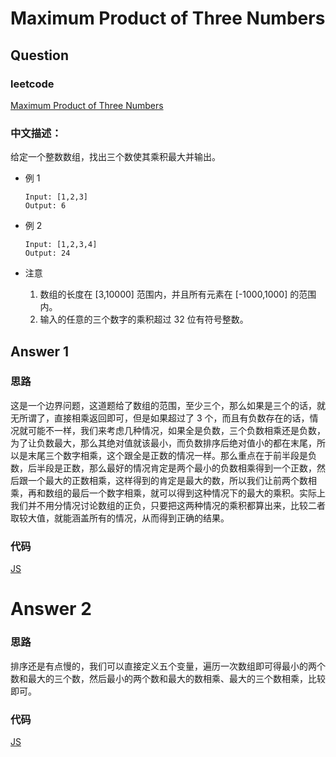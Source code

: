 # Maximum Product of Three Numbers

## Question

### leetcode

[Maximum Product of Three Numbers](https://leetcode.com/problems/maximum-product-of-three-numbers/description/)

### 中文描述：

给定一个整数数组，找出三个数使其乘积最大并输出。

* 例 1

  ```
  Input: [1,2,3]
  Output: 6
  ```

* 例 2

  ```
  Input: [1,2,3,4]
  Output: 24
  ```

- 注意

  1. 数组的长度在 [3,10000] 范围内，并且所有元素在 [-1000,1000] 的范围内。
  2. 输入的任意的三个数字的乘积超过 32 位有符号整数。

## Answer 1

### 思路

这是一个边界问题，这道题给了数组的范围，至少三个，那么如果是三个的话，就无所谓了，直接相乘返回即可，但是如果超过了 3 个，而且有负数存在的话，情况就可能不一样，我们来考虑几种情况，如果全是负数，三个负数相乘还是负数，为了让负数最大，那么其绝对值就该最小，而负数排序后绝对值小的都在末尾，所以是末尾三个数字相乘，这个跟全是正数的情况一样。那么重点在于前半段是负数，后半段是正数，那么最好的情况肯定是两个最小的负数相乘得到一个正数，然后跟一个最大的正数相乘，这样得到的肯定是最大的数，所以我们让前两个数相乘，再和数组的最后一个数字相乘，就可以得到这种情况下的最大的乘积。实际上我们并不用分情况讨论数组的正负，只要把这两种情况的乘积都算出来，比较二者取较大值，就能涵盖所有的情况，从而得到正确的结果。

### 代码

[JS](./main_01.js)

# Answer 2

### 思路

排序还是有点慢的，我们可以直接定义五个变量，遍历一次数组即可得最小的两个数和最大的三个数，然后最小的两个数和最大的数相乘、最大的三个数相乘，比较即可。

### 代码

[JS](./main_02.js)
